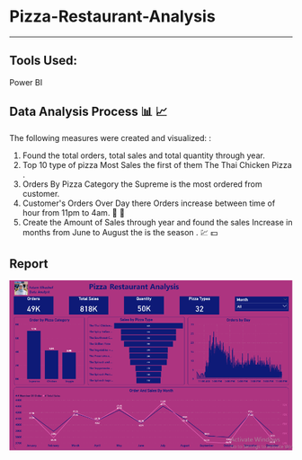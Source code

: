 # Pizza-Restaurant-Analysis
---
## Tools Used:
Power BI

## Data Analysis Process  📊 📈 
The following measures were created and visualized: :
 
1. Found the total orders, total sales and total quantity through year.
2. Top 10 type of pizza Most Sales the first of them The Thai Chicken Pizza .
3. Orders By Pizza Category the Supreme is the most ordered from customer.
4. Customer's Orders Over Day there Orders increase between time of hour from 11pm to 4am. 🛵 🍕
5. Create the Amount of Sales through year and found the sales Increase in months from June to August the is the season . 💹 💵


## Report
![](https://github.com/fatma-ahme/Pizza-Restaurant-Analysis/blob/main/Report.PNG)
